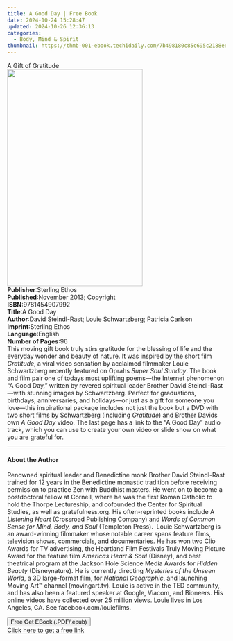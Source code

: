 ```yaml
---
title: A Good Day | Free Book
date: 2024-10-24 15:28:47
updated: 2024-10-26 12:36:13
categories:
  - Body, Mind & Spirit
thumbnail: https://thmb-001-ebook.techidaily.com/7b498180c85c695c2188ee047b8bde565808a7cf0a1b8255084d78e9d8b77d16.jpg
---
```

<main id="book-container">
  <div class="flex flex-col">
    <div class="book-brief flex-1 py-6 px-4 sm:p-6 md:py-10 md:px-8">
      <!-- brief-->
      <div class="book-brief-main">A Gift of Gratitude</div>
    </div>
    <div
      class="book-meta-info flex-1 grid gap-4 col-start-1 col-end-3 row-start-1 sm:mb-6 sm:grid-cols-4 lg:gap-6 lg:col-start-2 lg:row-end-6 lg:row-span-6 lg:mb-0"
    >
      <div
        class="book-meta-info-left place-content-center mt-4 p-4 text-sm leading-6 col-start-2 col-span-2 dark:text-slate-400"
      >
        <img
          class="w-full h-500 object-cover rounded-lg sm:h-255 sm:col-span-2 lg:col-span-full"
          src="https://img-001-ebook.techidaily.com/6652fcca50d1920445ef64a13a9099b18467bfb975245289fee095a15c78799e.jpg"
          alt=""
          width="312"
          height="500"
        />
      </div>
      <div
        class="book-meta-info-right mt-2 col-start-1 row-start-2 col-span-3 self-center"
      >
        <!-- meta data  -->
        <div class="flex flex-col px-4 md:px-8">
          <div class="flex-1">
            <strong>Publisher</strong>:<span class="px-2">Sterling Ethos</span>
          </div>
          <div class="flex-1">
            <strong>Published</strong>:<span class="px-2"
              >November 2013; Copyright</span
            >
          </div>
          <div class="flex-1">
            <strong>ISBN</strong>:<span class="px-2">9781454907992</span>
          </div>
          <div class="flex-1">
            <strong>Title</strong>:<span class="px-2">A Good Day</span>
          </div>
          <div class="flex-1">
            <strong>Author</strong>:<span class="px-2"
              >David Steindl-Rast; Louie Schwartzberg; Patricia Carlson</span
            >
          </div>
          <div class="flex-1">
            <strong>Imprint</strong>:<span class="px-2">Sterling Ethos</span>
          </div>
          <div class="flex-1">
            <strong>Language</strong>:<span class="px-2">English</span>
          </div>
          <div class="flex-1">
            <strong>Number of Pages</strong>:<span class="px-2">96</span>
          </div>
        </div>
      </div>
    </div>
    <div class="book-description flex-1 py-6 px-4 sm:p-6 md:py-10 md:px-8">
      <div class="book-description-main">
        <div accordion-content="" id="description">
          This moving gift&nbsp;book truly stirs gratitude for the blessing of
          life and the everyday wonder and beauty of nature. It was inspired by
          the short film <i>Gratitude</i>, a viral video sensation by acclaimed
          filmmaker Louie Schwartzberg recently featured on Oprahs
          <i>Super Soul Sunday</i>. The book and film pair one of todays most
          uplifting poems—the Internet phenomenon “A Good Day,” written by
          revered spiritual leader Brother David Steindl-Rast—with stunning
          images by Schwartzberg. Perfect for graduations, birthdays,
          anniversaries, and holidays—or just as a gift for someone you
          love—this inspirational package includes not just the book but a DVD
          with two short films by Schwartzberg (including <i>Gratitude</i>) and
          Brother Davids own <i>A Good Day</i> video. The last page has a link
          to the “A Good Day” audio track, which you can use to create your own
          video or slide show on what you are grateful for.
        </div>
      </div>
    </div>
    <div class="book-excerpts flex-1 py-6 px-4 sm:p-6 md:py-10 md:px-8">
      <!-- excerpts-->
      <div class="book-excerpts-main">
        <hr />
        <h4 class="placeholder placeholder-heading">
          <span>About the Author</span>
        </h4>
        <p>
          Renowned spiritual leader and Benedictine monk Brother David
          Steindl-Rast trained for 12 years in the Benedictine monastic
          tradition before receiving permission to practice Zen with Buddhist
          masters. He went on to become a postdoctoral fellow at Cornell, where
          he was the first Roman Catholic to hold the Thorpe Lectureship, and
          cofounded the Center for Spiritual Studies, as well as
          gratefulness.org. His often-reprinted books include A<i>
            Listening Heart</i
          >
          (Crossroad Publishing Company) and
          <i>Words of Common Sense for Mind, Body, and Soul</i> (Templeton
          Press). &nbsp;Louie Schwartzberg is an award-winning filmmaker whose
          notable career spans feature films, television shows, commercials, and
          documentaries. He has won two Clio Awards for TV advertising, the
          Heartland Film Festivals Truly Moving Picture Award for the feature
          film <i>Americas Heart &amp; Soul</i> (Disney), and best theatrical
          program at the Jackson Hole Science Media Awards for
          <i>Hidden Beauty</i> (Disneynature). He is currently directing
          <i>Mysteries of the Unseen World</i>, a 3D large-format film, for
          <i>National Geographic</i>, and launching Moving Art™ channel
          (movingart.tv). Louie is active in the TED community, and has also
          been a featured speaker at Google, Viacom, and Bioneers. His online
          videos have collected over 25 million views. Louie lives in Los
          Angeles, CA. See facebook.com/louiefilms.<br />
        </p>
      </div>
    </div>
    <div
      class="book-about-author flex-1 py-6 px-4 sm:p-6 md:py-10 md:px-8"
    ></div>
    <div class="book-free-get flex-1 py-6 px-4 sm:p-6 md:py-10 md:px-8">
      <button
        id="btn-free-get"
        class="bg-blue-500 hover:bg-blue-700 text-white font-bold py-2 px-4 rounded"
      >
        Free Get EBook (.PDF/.epub)
      </button>
      <div id="countdown-display" class="px-2 text-lg mt-2"></div>
      <a
        id="free-link"
        class="hidden bg-blue-500 hover:bg-blue-700 text-white font-bold py-2 px-4 rounded"
        href="https://www.ebooks.com/en-us/book/210655296/a-good-day/david-steindl-rast/"
        target="_blank"
        >Click here to get a free link</a
      >
    </div>
    <script>
      let countdownTime = 0;
      let countdownInterval = null;
      document
        .getElementById('btn-free-get')
        .addEventListener('click', startCountdown);
      function startCountdown() {
        countdownTime = new Date().getTime() + 60000 * 3;
        countdownInterval = setInterval(updateCountdown, 1000);
        document.getElementById('btn-free-get').disabled = true;
        document
          .getElementById('btn-free-get')
          .classList.add('bg-gray-500', 'cursor-not-allowed');
      }
      function updateCountdown() {
        let currentTime = new Date().getTime();
        let timeLeft = countdownTime - currentTime;
        let secondsLeft = Math.floor(timeLeft / 1000);
        document.getElementById('countdown-display').innerHTML =
          `Remaining time: ${secondsLeft} seconds.`;
        if (secondsLeft <= 0) {
          clearInterval(countdownInterval);
          document.getElementById('btn-free-get').classList.add('hidden');
          document.getElementById('free-link').classList.remove('hidden');
          document.getElementById('countdown-display').innerHTML = '';
        }
      }
    </script>
  </div>
</main>
